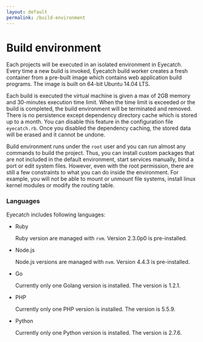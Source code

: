 ```yaml
---
layout: default
permalink: /build-environment
---
```



Build environment
=====

Each projects will be executed in an isolated environment in Eyecatch. Every time a new build is invoked, Eyecatch build worker creates a fresh container from a pre-built image which contains web application build programs. The image is built on 64-bit Ubuntu 14.04 LTS.

Each build is executed the virtual machine is given a max of 2GB memory and 30-minutes execution time limit. When the time limit is exceeded or the build is completed, the build environment will be terminated and removed. There is no persistence except dependency directory cache which is stored up to a month. You can disable this feature in the configuration file `eyecatch.rb`. Once you disabled the dependency caching, the stored data will be erased and it cannot be undone.

Build environment runs under the `root` user and you can run almost any commands to build the project. Thus, you can install custom packages that are not included in the default environment, start services manually, bind a port or edit system files. However, even with the root permission, there are still a few constraints to what you can do inside the environment. For example, you will not be able to mount or unmount file systems, install linux kernel modules or modify the routing table.

### Languages
Eyecatch includes following languages:

- Ruby

  Ruby version are managed with `rvm`. Version 2.3.0p0 is pre-installed.

- Node.js

  Node.js versions are managed with `nvm`. Version 4.4.3 is pre-installed.

- Go

  Currently only one Golang version is installed. The version is 1.2.1.

- PHP

  Currently only one PHP version is installed.  The version is 5.5.9.

- Python

  Currently only one Python version is installed. The version is 2.7.6.
